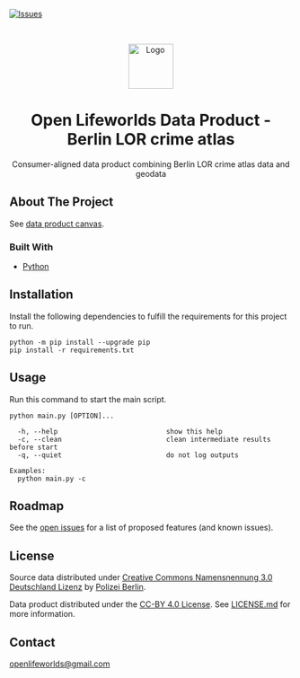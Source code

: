 [![Issues](https://img.shields.io/github/issues/open-lifeworlds/open-lifeworlds-data-product-berlin-lor-crime-atlas)](https://github.com/open-lifeworlds/open-lifeworlds-data-product-berlin-lor-crime-atlas/issues)

<br />
<p align="center">
  <a href="https://github.com/open-lifeworlds/open-lifeworlds-data-product-berlin-lor-crime-atlas">
    <img src="logo_with_text.png" alt="Logo" height="80">
  </a>

  <h1 align="center">Open Lifeworlds Data Product - Berlin LOR crime atlas</h1>

  <p align="center">
    Consumer-aligned data product combining Berlin LOR crime atlas data and geodata</a>
  </p>
</p>

## About The Project

See [data product canvas](docs/data-product-canvas.md).

### Built With

* [Python](https://www.python.org/)

## Installation

Install the following dependencies to fulfill the requirements for this project to run.

```shell script
python -m pip install --upgrade pip
pip install -r requirements.txt
```

## Usage

Run this command to start the main script.

```shell script
python main.py [OPTION]...

  -h, --help                           show this help
  -c, --clean                          clean intermediate results before start
  -q, --quiet                          do not log outputs

Examples:
  python main.py -c
```

## Roadmap

See the [open issues](https://github.com/open-lifeworlds/open-lifeworlds-data-product-berlin-lor-crime-atlas/issues) for a list of proposed features (and known issues).

## License

Source data distributed under [Creative Commons Namensnennung 3.0 Deutschland Lizenz](https://creativecommons.org/licenses/by/3.0/de/) by [Polizei Berlin](https://www.berlin.de/polizei/).

Data product distributed under the [CC-BY 4.0 License](https://creativecommons.org/licenses/by/4.0/). See [LICENSE.md](./LICENSE.md) for more information.

## Contact

openlifeworlds@gmail.com

